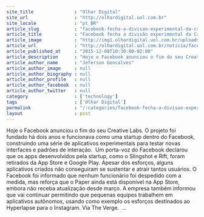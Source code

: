 ```yaml
---
site_title               : "Olhar Digital"
site_url                 : "http://olhardigital.uol.com.br"
site_locale              : "pt_BR"
article_slug             : "facebook-fecha-a-divisao-experimental-da-creative-labs"
article_title            : "Facebook fecha a divisão experimental da Creative Labs"
article_image            : "http://img1.olhardigital.uol.com.br/uploads/acervo_imagens/2014/03/20140312144630_660_420.jpg"
article_url              : "http://olhardigital.uol.com.br/noticia/facebook-fecha-a-divisao-experimental-da-creative-labs/53556"
article_published_at     : "2015-12-08T10:30:00-02:00"
article_description      : "Hoje o Facebook anunciou o fim do seu Creative Labs. O projeto foi fundado há dois anos e funcionava como uma startup dentro do Facebook, construindo uma série de aplicativos experimentais para testar novas interfaces e padrões de interação.  Um porta-voz do Facebook declarou que os apps desenvolvidos pela startup, como o Slingshot e Rift, foram retirados da App Store e Google Play. Apesar dos esforços, alguns aplicativos criados não conseguiram se sustentar e atrair tantos usuários. O Facebook foi informado que nenhum funcionário foi despedido com a medida, mas reforça que o Paper ainda está disponível na App Store, embora não receba atualização desde março. A empresa também informou que vai continuar permitindo que pequenas equipes trabalhem em aplicativos autônomos, usando como exemplo os esforços destinados ao Hyperlapse para o Instagram. Via The Verge.  ..."
article_author_name      : "Jeferson Goncalves"
article_author_image     : null
article_author_biography : null
article_author_profile   : null
article_author_facebook  : null
article_author_twitter   : null
category                 : ['technology']
tags                     : ['Olhar Digital']
permalink                : "/:categories/facebook-fecha-a-divisao-experimental-da-creative-labs/"
layout                   : post
---
```


Hoje o Facebook anunciou o fim do seu Creative Labs. O projeto foi fundado há dois anos e funcionava como uma startup dentro do Facebook, construindo uma série de aplicativos experimentais para testar novas interfaces e padrões de interação.  Um porta-voz do Facebook declarou que os apps desenvolvidos pela startup, como o Slingshot e Rift, foram retirados da App Store e Google Play. Apesar dos esforços, alguns aplicativos criados não conseguiram se sustentar e atrair tantos usuários. O Facebook foi informado que nenhum funcionário foi despedido com a medida, mas reforça que o Paper ainda está disponível na App Store, embora não receba atualização desde março. A empresa também informou que vai continuar permitindo que pequenas equipes trabalhem em aplicativos autônomos, usando como exemplo os esforços destinados ao Hyperlapse para o Instagram. Via The Verge.  ...
